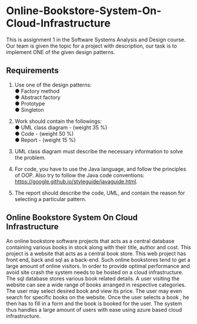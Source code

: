 # Online-Bookstore-System-On-Cloud-Infrastructure
This is assignment 1 in the Software Systems Analysis and Design course.  
Our team is given the topic for a project with description, our task is to implement ONE of the given design patterns.

## Requirements
1. Use one of the design patterns:  
● Factory method  
● Abstract factory  
● Prototype  
● Singleton  

2. Work should contain the followings:  
● UML class diagram - (weight 35 %)  
● Code - (weight 50 %)  
● Report - (weight 15 %)  

3. UML class diagram must describe the necessary information to solve the problem.
4. For code, you have to use the Java language, and follow the principles of OOP. Also try to follow the Java code conventions: https://google.github.io/styleguide/javaguide.html.
5. The report should describe the code, UML, and contain the reason for selecting a particular pattern. 


##  Online Bookstore System On Cloud Infrastructure
An online bookstore software projects that acts as a
central database containing various books in stock along
with their title, author and cost. This project is a website
that acts as a central book store. This web project has
front end, back and sql as a back-end. Such online
bookstores tend to get a large amount of online visitors.
In order to provide optimal performance and avoid site
crash the system needs to be hosted on a cloud
infrastructure. The sql database stores various book
related details. A user visiting the website can see a wide
range of books arranged in respective categories. The
user may select desired book and view its price. The user
may even search for specific books on the website. Once
the user selects a book , he then has to fill in a form and
the book is booked for the user. The system thus handles
a large amount of users with ease using azure based
cloud infrastructure.
